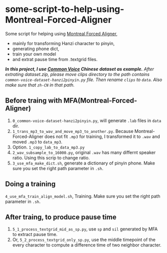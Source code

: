 # some-script-to-help-using-Montreal-Forced-Aligner

Some script for helping using [Montreal Forced Aligner](https://github.com/MontrealCorpusTools/Montreal-Forced-Aligner/), 

- mainly for transforming Hanzi character to pinyin,
- generating phone dict,
- train your own model
- and extrat pause time from .textgrid files.

***In this project, I use [Common Voice](https://commonvoice.mozilla.org/zh-CN/datasets) Chinese dataset as example.*** *After extrating dataset.zip, please move clips directory to the path contains `common-voice-dataset-hanzi2pinyin.py` file. Then rename `clips` to `data`. Also make sure that `zh-CN` in that path.*

## Before traing with MFA(Montreal-Forced-Aligner)

1. `0_common-voice-dataset-hanzi2pinyin.py`, will generate `.lab` files in `data` dir.
2. `1_trans_mp3_to_wav_and_move_mp3_to_another.py`. Because Montreal-Forced-Aligner does not fit `.mp3` for training, I transformed it to `.wav` and moved `.mp3` to `data_mp3`.
3. Option. `1_copy_lab_to_data_mp3.py`
4. `2_wav_subsample_to_16000.py`, original `.wav` has many differnt speaker ratio. Using this scrip to change ratio.
5. `3_use_mfa_make_dict.sh`, generate a dictionary of pinyin phone. Make sure you set the right path parameter in `.sh`.

## Doing a training

`4_use_mfa_train_align_model.sh`, Training. Make sure you set the right path parameter in `.sh`.

## After traing, to produce pause time

1. `5_1_process_textgrid_mid_as_sp.py`, use `sp` and `sil` generated by MFA to extract pause time.
2. Or, `5_2_process_textgrid_only_sp.py`, use the middle timepoint of the every character to compute a difference time of two neighbor character.
